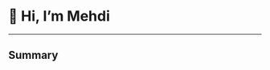 # 👋 Hi, I’m Mehdi
___

## Summary


<div style="display: flex">
    <a data-theme="dark" data-layers="1,2,3,4" data-stack-embed="true" href="https://embed.stackshare.io/stacks/embed/c1d3ffc99c48489611c6ec3d2ee5bf"></a>
<script async src="https://cdn1.stackshare.io/javascripts/client-code.js" charset="utf-8"></script>
</div>
